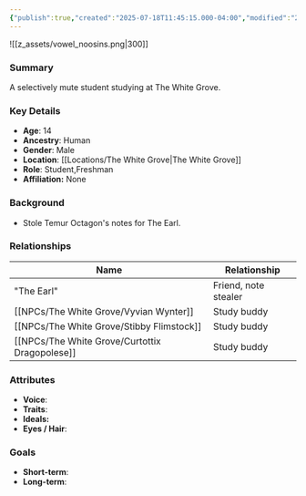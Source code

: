 ```yaml
---
{"publish":true,"created":"2025-07-18T11:45:15.000-04:00","modified":"2025-07-18T12:24:25.000-04:00","cssclasses":""}
---
```


![[z_assets/vowel_noosins.png|300]]
### Summary
A selectively mute student studying at The White Grove.

### Key Details
- **Age**: 14
- **Ancestry**: Human
- **Gender**: Male
- **Location**: [[Locations/The White Grove\|The White Grove]]
- **Role**: Student,Freshman
- **Affiliation:** None

### Background
- Stole Temur Octagon's notes for The Earl.

### Relationships

| Name                      | Relationship         |
| ------------------------- | -------------------- |
| "The Earl"                | Friend, note stealer |
| [[NPCs/The White Grove/Vyvian Wynter]]         | Study buddy          |
| [[NPCs/The White Grove/Stibby Flimstock]]      | Study buddy          |
| [[NPCs/The White Grove/Curtottix Dragopolese]] | Study buddy          |

### Attributes
- **Voice**: 
- **Traits**:  
- **Ideals:**
- **Eyes / Hair**:  

### Goals
- **Short-term**:  
- **Long-term**:  


